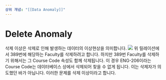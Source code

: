 ```yaml
---
상위 개념: "[[Data Anomaly]]"
---
```

# **Delete Anomaly**
삭제 이상은 삭제로 인해 발생하는 데이터의 이상현상을 의미합니다.
![](https://i.imgur.com/InKHbAe.png)
위 릴레이션에서 389번에 해당하는 Faculty를 삭제하려고 합니다. 하지만 389번 Faculty를 삭제하기 위해서는 그 Course Code 속성도 함께 삭제됩니다. 이 경우 ENG-206이라는 Course Code는 데이터베이스 상에서 삭제되어 찾을 수 없게 됩니다. 이는 삭제자가 의도했던 바가 아닙니다. 이러한 문제를 삭제 이상이라고 합니다.